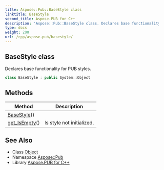 ```yaml
---
title: Aspose::Pub::BaseStyle class
linktitle: BaseStyle
second_title: Aspose.PUB for C++
description: 'Aspose::Pub::BaseStyle class. Declares base functionality for PUB styles in C++.'
type: docs
weight: 200
url: /cpp/aspose.pub/basestyle/
---
```

## BaseStyle class


Declares base functionality for PUB styles.

```cpp
class BaseStyle : public System::Object
```

## Methods

| Method | Description |
| --- | --- |
| [BaseStyle](./basestyle/)() |  |
| [get_IsEmpty](./get_isempty/)() | Is style not initialized. |
## See Also

* Class [Object](../../system/object/)
* Namespace [Aspose::Pub](../)
* Library [Aspose.PUB for C++](../../)
